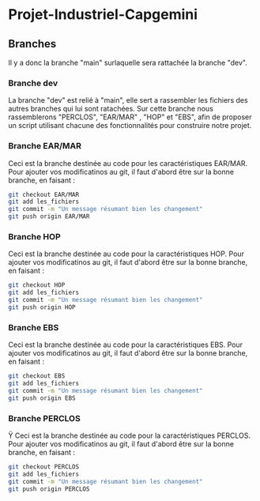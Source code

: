 # Projet-Industriel-Capgemini

## Branches 
  Il y a donc la branche "main" surlaquelle sera rattachée la branche "dev".
### Branche dev
  La branche "dev" est relié à "main", elle sert a rassembler les fichiers des autres branches qui lui sont ratachées. 
  Sur cette branche nous rassemblerons "PERCLOS", "EAR/MAR" , "HOP" et "EBS", afin de proposer un script utilisant chacune des fonctionnalités pour construire notre projet.

### Branche EAR/MAR
  Ceci est la branche destinée au code pour les caractéristiques EAR/MAR.
  Pour ajouter vos modificatinos au git, il faut d'abord être sur la bonne branche, en faisant :
  ```bash
  git checkout EAR/MAR
  git add les_fichiers
  git commit -m "Un message résumant bien les changement"
  git push origin EAR/MAR
  ```

### Branche HOP
  Ceci est la branche destinée au code pour la caractéristiques HOP.
  Pour ajouter vos modificatinos au git, il faut d'abord être sur la bonne branche, en faisant :
  ```bash
  git checkout HOP
  git add les_fichiers
  git commit -m "Un message résumant bien les changement"
  git push origin HOP
  ```

### Branche EBS
  
  Ceci est la branche destinée au code pour la caractéristiques EBS.
  Pour ajouter vos modificatinos au git, il faut d'abord être sur la bonne branche, en faisant :
  ```bash
  git checkout EBS
  git add les_fichiers
  git commit -m "Un message résumant bien les changement"
  git push origin EBS
  ```

### Branche PERCLOS
Ÿ
  Ceci est la branche destinée au code pour la caractéristiques PERCLOS.
  Pour ajouter vos modificatinos au git, il faut d'abord être sur la bonne branche, en faisant :
  ```bash
  git checkout PERCLOS
  git add les_fichiers
  git commit -m "Un message résumant bien les changement"
  git push origin PERCLOS
  ```